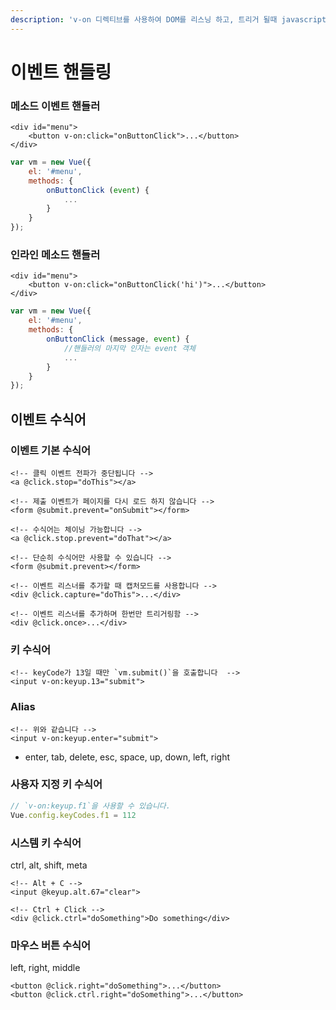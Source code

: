 ```yaml
---
description: 'v-on 디렉티브를 사용하여 DOM를 리스닝 하고, 트리거 될때 javascript 실행 가능하며 약어로 @ 사용 가능.'
---
```


# 이벤트 핸들링

### 메소드 이벤트 핸들러

```markup
<div id="menu"> 
    <button v-on:click="onButtonClick">...</button>
</div>
```

```javascript
var vm = new Vue({
    el: '#menu',
    methods: {
        onButtonClick (event) {
            ...
        }
    }
});
```

### 인라인 메소드 핸들러

```markup
<div id="menu"> 
    <button v-on:click="onButtonClick('hi')">...</button>
</div>
```

```javascript
var vm = new Vue({
    el: '#menu',
    methods: {
        onButtonClick (message, event) {
            //핸들러의 마지막 인자는 event 객체
            ...
        }
    }
});
```

## 이벤트 수식어

### 이벤트 기본 수식어

```markup
<!-- 클릭 이벤트 전파가 중단됩니다 -->
<a @click.stop="doThis"></a>

<!-- 제출 이벤트가 페이지를 다시 로드 하지 않습니다 -->
<form @submit.prevent="onSubmit"></form>

<!-- 수식어는 체이닝 가능합니다 -->
<a @click.stop.prevent="doThat"></a>

<!-- 단순히 수식어만 사용할 수 있습니다 -->
<form @submit.prevent></form>

<!-- 이벤트 리스너를 추가할 때 캡처모드를 사용합니다 -->
<div @click.capture="doThis">...</div>

<!-- 이벤트 리스너를 추가하며 한번만 트리거링함 -->
<div @click.once>...</div>
```

### 키 수식어

```markup
<!-- keyCode가 13일 때만 `vm.submit()`을 호출합니다  -->
<input v-on:keyup.13="submit">
```

### Alias

```markup
<!-- 위와 같습니다 -->
<input v-on:keyup.enter="submit">
```

* enter, tab, delete, esc, space, up, down, left, right

### 사용자 지정 키 수식어

```javascript
// `v-on:keyup.f1`을 사용할 수 있습니다.
Vue.config.keyCodes.f1 = 112
```

### 시스템 키 수식어

ctrl, alt, shift, meta

```markup
<!-- Alt + C -->
<input @keyup.alt.67="clear">

<!-- Ctrl + Click -->
<div @click.ctrl="doSomething">Do something</div>
```

### 마우스 버튼 수식어

left, right, middle

```markup
<button @click.right="doSomething">...</button>
<button @click.ctrl.right="doSomething">...</button>
```

